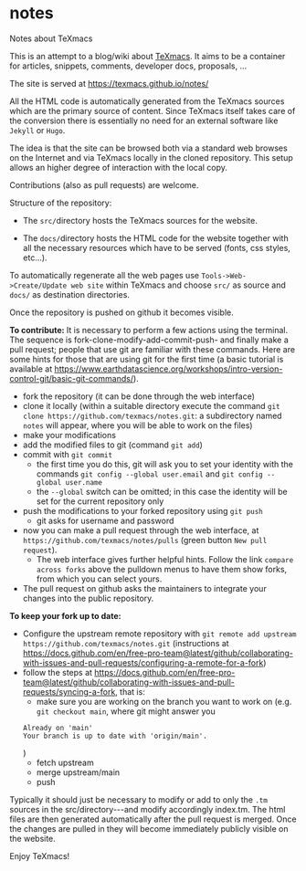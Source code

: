 # notes
Notes about TeXmacs

This is an attempt to a blog/wiki about [TeXmacs](http://www.texmacs.org). It aims to be a container for articles, snippets, comments, developer docs, proposals, ... 

The site is served at https://texmacs.github.io/notes/ 

All the HTML code is automatically generated from the TeXmacs sources which are the primary source of content. Since TeXmacs itself takes care of the conversion there is essentially no need for an external software like `Jekyll` or `Hugo`.

The idea is that the site can be browsed both via a standard web browses on the Internet and via TeXmacs locally in the cloned repository. This setup allows an higher degree of interaction with the local copy. 

Contributions (also as pull requests) are welcome. 


Structure of the repository:

 * The `src/`directory hosts the TeXmacs sources for the website. 

 * The `docs/`directory hosts the HTML code for the website together with all the necessary resources which have to be served (fonts, css styles, etc...).

To automatically regenerate all the web pages  use `Tools->Web->Create/Update web site` within TeXmacs and choose `src/` as source and `docs/` as destination directories. 

Once the repository is pushed on github it becomes visible. 

**To contribute:**
It is necessary to perform a few actions using the terminal. The sequence is fork-clone-modify-add-commit-push- and finally make a pull request; people that use git are familiar with these commands. Here are some hints for those that are using git for the first time (a basic tutorial is available at https://www.earthdatascience.org/workshops/intro-version-control-git/basic-git-commands/).

  * fork the repository (it can be done through the web interface)
  * clone it locally (within a suitable directory execute the command `git clone https://github.com/texmacs/notes.git`: a subdirectory named `notes` will appear, where you will be able to work on the files)
  * make your modifications
  * add the modified files to git (command `git add`)
  * commit with `git commit`
    * the first time you do this, git will ask you to set your identity with the commands `git config --global user.email` and `git config --global user.name`
    * the `--global` switch can be omitted; in this case the identity will be set for the current repository only
  * push the modifications to your forked repository using `git push`
    * git asks for username and password
  * now you can make a pull request through the web interface, at `https://github.com/texmacs/notes/pulls` (green button `New pull request`).
    * The web interface gives further helpful hints. Follow the link `compare across forks` above the pulldown menus to have them show forks, from which you can select yours.
  * The pull request on github asks the maintainers to integrate your changes into the public repository.

**To keep your fork up to date:**
  * Configure the upstream remote repository with `git remote add upstream https://github.com/texmacs/notes.git` (instructions at https://docs.github.com/en/free-pro-team@latest/github/collaborating-with-issues-and-pull-requests/configuring-a-remote-for-a-fork)
  * follow the steps at https://docs.github.com/en/free-pro-team@latest/github/collaborating-with-issues-and-pull-requests/syncing-a-fork, that is:
    * make sure you are working on the branch you want to work on (e.g. `git checkout main`, where git might answer you 
    ```
    Already on 'main'
    Your branch is up to date with 'origin/main'.
    ```
    )
    * fetch upstream
    * merge upstream/main
    * push
    
Typically it should just be necessary to modify or add to only the `.tm` sources in the src/directory---and modify accordingly index.tm. The html files are then generated automatically after the pull request is merged. Once the changes are pulled in they will become immediately publicly visible on the website.

Enjoy TeXmacs!

